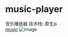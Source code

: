 # music-player
音乐播放器
技术栈: 原生js
<br>
<a href="https://github.com/miloshu/music-player/blob/master/index.html">music</a>
![image](https://github.com/miloshu/music-player/blob/master/screenhots.gif)
